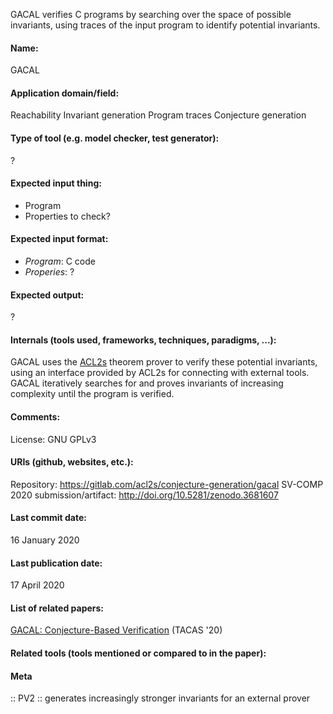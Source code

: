 GACAL verifies C programs by searching over the space of possible invariants, using traces of the input program to identify potential invariants. 

#### Name:
GACAL

#### Application domain/field:
Reachability
Invariant generation
Program traces
Conjecture generation

#### Type of tool (e.g. model checker, test generator):
?

#### Expected input thing:
- Program
- Properties to check?

#### Expected input format:
- *Program*: C code
- *Properies*: ?

#### Expected output:
?

#### Internals (tools used, frameworks, techniques, paradigms, ...):
GACAL uses the [ACL2s](Provers/ACL2s.md) theorem prover to verify these potential invariants, using an interface provided by ACL2s for connecting with external tools. GACAL iteratively searches for and proves invariants of increasing complexity until the program is verified.

#### Comments:
License: GNU GPLv3

#### URIs (github, websites, etc.):
Repository: https://gitlab.com/acl2s/conjecture-generation/gacal
SV-COMP 2020 submission/artifact: http://doi.org/10.5281/zenodo.3681607

#### Last commit date:
16 January 2020

#### Last publication date:
17 April 2020

#### List of related papers:
[GACAL: Conjecture-Based Verification](https://doi.org/10.1007/978-3-030-45237-7_26) (TACAS '20)

#### Related tools (tools mentioned or compared to in the paper):

#### Meta
:: PV2 :: generates increasingly stronger invariants for an external prover